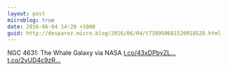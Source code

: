 ```yaml
---
layout: post
microblog: true
date: 2016-06-04 14:29 +1000
guid: http://desparoz.micro.blog/2016/06/04/t738950681520918528.html
---
```

NGC 4631: The Whale Galaxy via NASA [t.co/43xDPbyZL...](https://t.co/43xDPbyZLw) [t.co/2vUD4c9zR...](https://t.co/2vUD4c9zRu)
